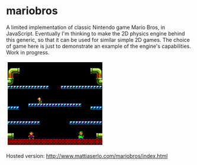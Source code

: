 # mariobros
A limited implementation of classic Nintendo game Mario Bros, in JavaScript. Eventually I'm thinking to make the 2D physics engine behind this generic, so that it can be used for similar simple 2D games. The choice of game here is just to demonstrate an example of the engine's capabilities. Work in progress.

![Screenshot](https://github.com/mattiaserlo/mariobros/blob/master/images/screenshot.png?raw=true "Screenshot")

Hosted version: http://www.mattiaserlo.com/mariobros/index.html
